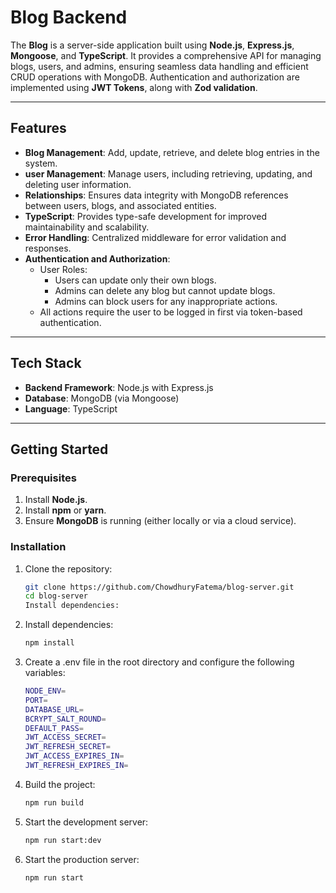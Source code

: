 # Blog Backend

The **Blog** is a server-side application built using **Node.js**, **Express.js**, **Mongoose**, and **TypeScript**. It provides a comprehensive API for managing blogs, users, and admins, ensuring seamless data handling and efficient CRUD operations with MongoDB. Authentication and authorization are implemented using **JWT Tokens**, along with **Zod validation**.

---

## Features

- **Blog Management**: Add, update, retrieve, and delete blog entries in the system.
- **user Management**: Manage users, including retrieving, updating, and deleting user information.
- **Relationships**:  Ensures data integrity with MongoDB references between users, blogs, and associated entities.
- **TypeScript**: Provides type-safe development for improved maintainability and scalability.
- **Error Handling**: Centralized middleware for error validation and responses.
- **Authentication and Authorization**: 
   - User Roles:
      - Users can update only their own blogs.
      - Admins can delete any blog but cannot update blogs.
      - Admins can block users for any inappropriate actions.
   - All actions require the user to be logged in first via token-based authentication.

---

## Tech Stack

- **Backend Framework**: Node.js with Express.js
- **Database**: MongoDB (via Mongoose)
- **Language**: TypeScript

---

## Getting Started

### Prerequisites

1. Install **Node.js**.
2. Install **npm** or **yarn**.
3. Ensure **MongoDB** is running (either locally or via a cloud service).

### Installation

1. Clone the repository:

   ```bash
   git clone https://github.com/ChowdhuryFatema/blog-server.git
   cd blog-server
   Install dependencies:
   ```

2. Install dependencies:

   ```bash
   npm install
   ```

3. Create a .env file in the root directory and configure the following variables:

   ```bash
   NODE_ENV=
   PORT=
   DATABASE_URL=
   BCRYPT_SALT_ROUND=
   DEFAULT_PASS=
   JWT_ACCESS_SECRET=
   JWT_REFRESH_SECRET=
   JWT_ACCESS_EXPIRES_IN=
   JWT_REFRESH_EXPIRES_IN=
   ```

4. Build the project:

   ```bash
   npm run build
   ```

5. Start the development server:

   ```bash
   npm run start:dev
   ```

6. Start the production server:

   ```bash
   npm run start
   ```


